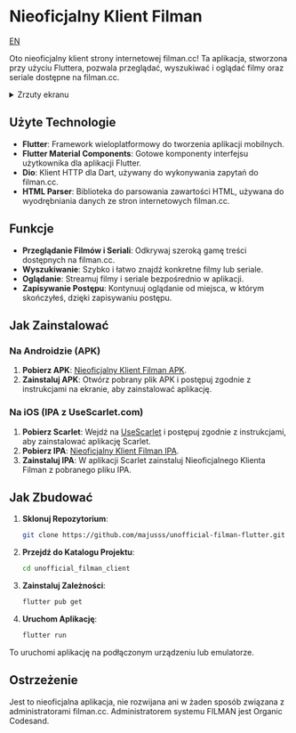 # Nieoficjalny Klient Filman

[EN](https://github.com/majusss/unofficial-filman-flutter/blob/main/README.md)

Oto nieoficjalny klient strony internetowej filman.cc! Ta aplikacja, stworzona przy użyciu Fluttera, pozwala przeglądać, wyszukiwać i oglądać filmy oraz seriale dostępne na filman.cc.

<details>
 <summary>Zrzuty ekranu</summary>
  
  ![Strona Główna](https://i.imgur.com/hD4gAN0.png "Strona Główna")
  ![Wyszukiwarka](https://i.imgur.com/9QKYVPM.png "Wyszukiwarka")
  ![Historia Oglądanych](https://i.imgur.com/uvjI0ox.png "Historia Oglądanych")
  ![Szczegóły Filmu](https://i.imgur.com/NlVu21l.png "Szczegóły Filmu")
  ![Lista Odcinków](https://i.imgur.com/n7leAiG.png "Lista Odcinków")
  ![Odtwarzacz](https://i.imgur.com/5EwrYAs.png "Odtwarzacz")
</details>

## Użyte Technologie

- **Flutter**: Framework wieloplatformowy do tworzenia aplikacji mobilnych.
- **Flutter Material Components**: Gotowe komponenty interfejsu użytkownika dla aplikacji Flutter.
- **Dio**: Klient HTTP dla Dart, używany do wykonywania zapytań do filman.cc.
- **HTML Parser**: Biblioteka do parsowania zawartości HTML, używana do wyodrębniania danych ze stron internetowych filman.cc.

## Funkcje

- **Przeglądanie Filmów i Seriali**: Odkrywaj szeroką gamę treści dostępnych na filman.cc.
- **Wyszukiwanie**: Szybko i łatwo znajdź konkretne filmy lub seriale.
- **Oglądanie**: Streamuj filmy i seriale bezpośrednio w aplikacji.
- **Zapisywanie Postępu**: Kontynuuj oglądanie od miejsca, w którym skończyłeś, dzięki zapisywaniu postępu.

## Jak Zainstalować

### Na Androidzie (APK)

1. **Pobierz APK**: [Nieoficjalny Klient Filman APK](https://github.com/majusss/unofficial-filman-flutter/releases).
2. **Zainstaluj APK**: Otwórz pobrany plik APK i postępuj zgodnie z instrukcjami na ekranie, aby zainstalować aplikację.

### Na iOS (IPA z UseScarlet.com)

1. **Pobierz Scarlet**: Wejdź na [UseScarlet](https://usescarlet.com) i postępuj zgodnie z instrukcjami, aby zainstalować aplikację Scarlet.
2. **Pobierz IPA**: [Nieoficjalny Klient Filman IPA](https://github.com/majusss/unofficial-filman-flutter/releases).
3. **Zainstaluj IPA**: W aplikacji Scarlet zainstaluj Nieoficjalnego Klienta Filman z pobranego pliku IPA.

## Jak Zbudować

1. **Sklonuj Repozytorium**:

   ```bash
   git clone https://github.com/majusss/unofficial-filman-flutter.git unofficial_filman_client
   ```

2. **Przejdź do Katalogu Projektu**:

   ```bash
   cd unofficial_filman_client
   ```

3. **Zainstaluj Zależności**:

   ```bash
   flutter pub get
   ```

4. **Uruchom Aplikację**:

   ```bash
   flutter run
   ```

To uruchomi aplikację na podłączonym urządzeniu lub emulatorze.

## Ostrzeżenie

Jest to nieoficjalna aplikacja, nie rozwijana ani w żaden sposób związana z administratorami filman.cc. Administratorem systemu FILMAN jest Organic Codesand.
